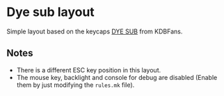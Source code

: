 # Dye sub layout

Simple layout based on the keycaps [DYE SUB](https://kbdfans.com/collections/oem-profile/products/40-layou-dye-sub-keycaps) from KDBFans.

## Notes
- There is a different ESC key position in this layout.
- The mouse key, backlight and console for debug are disabled (Enable them by just modifying the `rules.mk` file).
